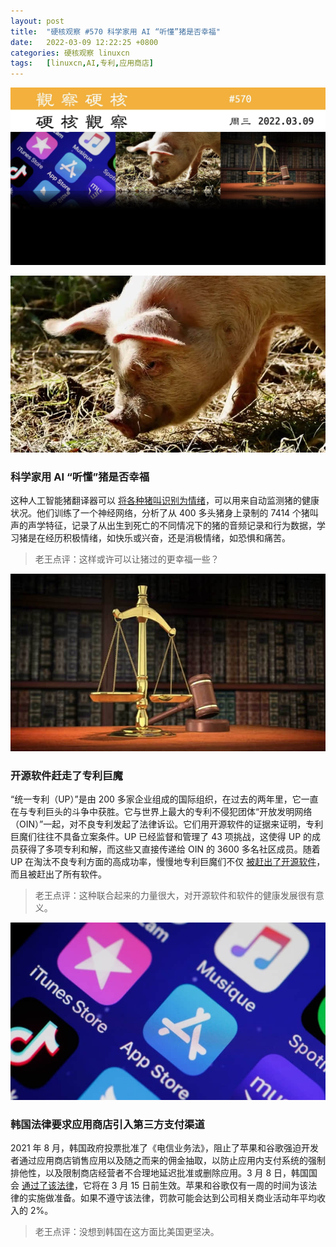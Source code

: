 ```yaml
---
layout: post
title:	"硬核观察 #570 科学家用 AI “听懂”猪是否幸福"
date:	2022-03-09 12:22:25 +0800 
categories:	硬核观察 linuxcn 
tags:	[linuxcn,AI,专利,应用商店]
---
```



![](/Asserts/Images/album/202203/09/122120e0i4v9prrptvpc9i.jpg)


![](/Asserts/Images/album/202203/09/122129yp70d4j4wrq31q0y.jpg)


### 科学家用 AI “听懂”猪是否幸福


这种人工智能猪翻译器可以 [将各种猪叫识别为情绪](https://www.theguardian.com/science/2022/mar/07/scientists-use-ai-to-decode-pig-calls)，可以用来自动监测猪的健康状况。他们训练了一个神经网络，分析了从 400 多头猪身上录制的 7414 个猪叫声的声学特征，记录了从出生到死亡的不同情况下的猪的音频记录和行为数据，学习猪是在经历积极情绪，如快乐或兴奋，还是消极情绪，如恐惧和痛苦。



> 
> 老王点评：这样或许可以让猪过的更幸福一些？
> 
> 
> 


![](/Asserts/Images/album/202203/09/122142l88acblp1lrbzxap.jpg)


### 开源软件赶走了专利巨魔


“统一专利（UP）”是由 200 多家企业组成的国际组织，在过去的两年里，它一直在与专利巨头的斗争中获胜。它与世界上最大的专利不侵犯团体“开放发明网络（OIN）”一起，对不良专利发起了法律诉讼。它们用开源软件的证据来证明，专利巨魔们往往不具备立案条件。UP 已经监督和管理了 43 项挑战，这使得 UP 的成员获得了多项专利和解，而这些又直接传递给 OIN 的 3600 多名社区成员。随着 UP 在淘汰不良专利方面的高成功率，慢慢地专利巨魔们不仅 [被赶出了开源软件](https://www.zdnet.com/article/open-source-zone-grinds-away-at-patent-trolls/)，而且被赶出了所有软件。



> 
> 老王点评：这种联合起来的力量很大，对开源软件和软件的健康发展很有意义。
> 
> 
> 


![](/Asserts/Images/album/202203/09/122207c8u6pl2pcpo1pz1z.jpg)


### 韩国法律要求应用商店引入第三方支付渠道


2021 年 8 月，韩国政府投票批准了《电信业务法》，阻止了苹果和谷歌强迫开发者通过应用商店销售应用以及随之而来的佣金抽取，以防止应用内支付系统的强制排他性，以及限制商店经营者不合理地延迟批准或删除应用。3 月 8 日，韩国国会 [通过了该法律](https://www.reuters.com/technology/skorea-approves-rules-app-store-law-targeting-apple-google-2022-03-08/)，它将在 3 月 15 日前生效。苹果和谷歌仅有一周的时间为该法律的实施做准备。如果不遵守该法律，罚款可能会达到公司相关商业活动年平均收入的 2%。



> 
> 老王点评：没想到韩国在这方面比美国更坚决。
> 
> 
>
